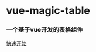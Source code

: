 <!--
 * @Author: your name
 * @Date: 2020-07-14 16:27:18
 * @LastEditTime: 2020-07-14 20:49:36
 * @LastEditors: Please set LastEditors
 * @Description: In User Settings Edit
 * @FilePath: /Documents/vue-magic-table/docs/_coverpage.md
--> 
# vue-magic-table
### 一个基于vue开发的表格组件
[快速开始](zh-cn/guide)
